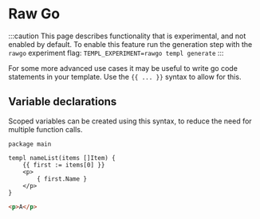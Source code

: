 # Raw Go

:::caution
This page describes functionality that is experimental, and not enabled by default.
To enable this feature run the generation step with the `rawgo` experiment flag: `TEMPL_EXPERIMENT=rawgo templ generate`
:::

For some more advanced use cases it may be useful to write go code statements in your template.
Use the `{{ ... }}` syntax to allow for this.

## Variable declarations

Scoped variables can be created using this syntax, to reduce the need for multiple function calls.

```templ title="component.templ"
package main

templ nameList(items []Item) {
    {{ first := items[0] }}
    <p>
        { first.Name }
    </p>
}
```

```html title="Output"
<p>A</p>
```

